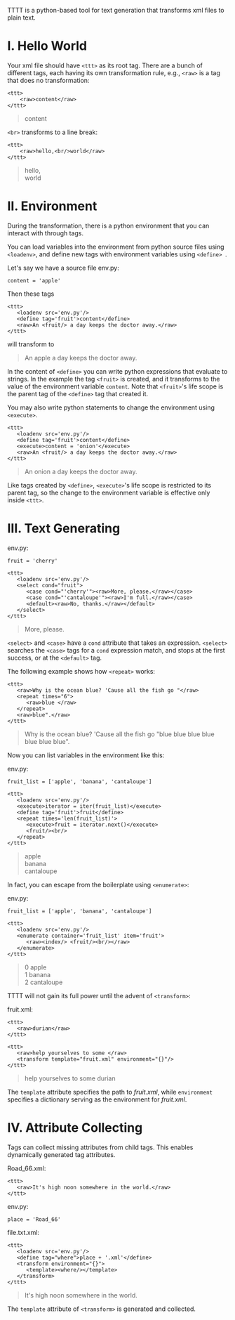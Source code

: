 TTTT is a python-based tool for text generation that transforms xml files to plain text.

# I. Hello World

Your xml file should have `<ttt>` as its root tag. There are a bunch of different tags, each having its own transformation rule, e.g., `<raw>` is a tag that does no transformation:
```
<ttt>
    <raw>content</raw>
</ttt>
```

>content

`<br>` transforms to a line break:
```
<ttt>
    <raw>hello,<br/>world</raw>
</ttt>
```
>hello,<br/>
>world

# II. Environment

During the transformation, there is a python environment that you can interact with through tags.

You can load variables into the environment from python source files using `<loadenv>`, and define new tags with environment variables using `<define> `.

Let's say we have a source file env.py:
```
content = 'apple'
```
Then these tags
```
<ttt>
   <loadenv src='env.py'/>
   <define tag='fruit'>content</define>
   <raw>An <fruit/> a day keeps the doctor away.</raw>
</ttt>
```
will transform to

>An apple a day keeps the doctor away.

In the content of `<define>` you can write python expressions that evaluate to strings. In the example the tag `<fruit>` is created, and it transforms to the value of the environment variable `content`. Note that `<fruit>`'s life scope is the parent tag of the `<define>` tag that created it.

You may also write python statements to change the environment using `<execute>`.
```
<ttt>
   <loadenv src='env.py'/>
   <define tag='fruit'>content</define>
   <execute>content = 'onion'</execute> 
   <raw>An <fruit/> a day keeps the doctor away.</raw>
</ttt>
```
>An onion a day keeps the doctor away.

Like tags created by `<define>`, `<execute>`'s life scope is restricted to its parent tag, so the change to the environment variable is effective only inside `<ttt>`.

# III. Text Generating

env.py:
```
fruit = 'cherry'
```
```
<ttt>
   <loadenv src='env.py'/>
   <select cond="fruit">
      <case cond="'cherry'"><raw>More, please.</raw></case>
      <case cond="'cantaloupe'"><raw>I'm full.</raw></case>
      <default><raw>No, thanks.</raw></default>
   </select>
</ttt>
```
>More, please.

`<select>` and `<case>` have a `cond` attribute that takes an expression. `<select>` searches the `<case>` tags for a `cond` expression match, and stops at the first success, or at the `<default>` tag.

The following example shows how `<repeat>` works:
```
<ttt>
   <raw>Why is the ocean blue? 'Cause all the fish go "</raw>
   <repeat times="6">
      <raw>blue </raw>
   </repeat>
   <raw>blue".</raw>
</ttt>
```

>Why is the ocean blue? 'Cause all the fish go "blue blue blue blue blue blue blue".

Now you can list variables in the environment like this:

env.py:
```
fruit_list = ['apple', 'banana', 'cantaloupe']
```
```
<ttt>
   <loadenv src='env.py'/>
   <execute>iterator = iter(fruit_list)</execute>
   <define tag='fruit'>fruit</define>
   <repeat times='len(fruit_list)'>
      <execute>fruit = iterator.next()</execute>
      <fruit/><br/>
   </repeat>
</ttt>
```
>apple<br/>
>banana<br/>
>cantaloupe

In fact, you can escape from the boilerplate using `<enumerate>`:

env.py:
```
fruit_list = ['apple', 'banana', 'cantaloupe']
```
```
<ttt>
   <loadenv src='env.py'/>
   <enumerate container='fruit_list' item='fruit'>
      <raw><index/> <fruit/><br/></raw>
   </enumerate>
</ttt>
```
>0 apple<br/>
>1 banana<br/>
>2 cantaloupe<br/>

TTTT will not gain its full power until the advent of `<transform>`:

fruit.xml:
```
<ttt>
   <raw>durian</raw>
</ttt> 
```
```
<ttt>
   <raw>help yourselves to some </raw>
   <transform template="fruit.xml" environment="{}"/>
</ttt>
```
>help yourselves to some durian

The `template` attribute specifies the path to *fruit.xml*, while `environment` specifies a dictionary serving as the environment for *fruit.xml*.

# IV. Attribute Collecting

Tags can collect missing attributes from child tags. This enables dynamically generated tag attributes.

Road_66.xml:
```
<ttt>
   <raw>It's high noon somewhere in the world.</raw>
</ttt>
```
env.py:
```
place = 'Road_66'
```
file.txt.xml:
```
<ttt>
   <loadenv src='env.py'/>
   <define tag="where">place + '.xml'</define>
   <transform environment="{}">
      <template><where/></template>
   </transform>
</ttt>
```
>It's high noon somewhere in the world.

The `template` attribute of `<transform>` is generated and collected.
